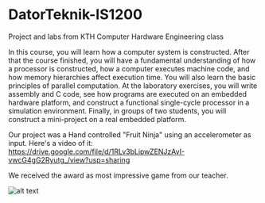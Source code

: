 # DatorTeknik-IS1200
Project and labs from KTH Computer Hardware Engineering class

In this course, you will learn how a computer system is constructed. After that the course finished, you will have a fundamental understanding of how a processor is constructed, how a computer executes machine code, and how memory hierarchies affect execution time. You will also learn the basic principles of parallel computation. At the laboratory exercises, you will write assembly and C code, see how programs are executed on an embedded hardware platform, and construct a functional single-cycle processor in a simulation environment. Finally, in groups of two students, you will construct a mini-project on a real embedded platform.

Our project was a Hand controlled "Fruit Ninja" using an accelerometer as input. Here's a video of it: https://drive.google.com/file/d/1RLv3bLjpwZENJzAvI-vwcG4gG2Ryutg_/view?usp=sharing

We received the award as most impressive game from our teacher.

![alt text](https://drive.google.com/uc?export=view&id=12R3P13qBQdTpZ6BkPOV5eWuRDli-JMVY)
